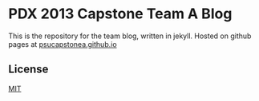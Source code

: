 # PDX 2013 Capstone Team A Blog

This is the repository for the team blog, written in jekyll. Hosted on github pages at [psucapstonea.github.io](http://psucapstoneagithub.io)

## License

[MIT](http://opensource.org/licenses/MIT)

